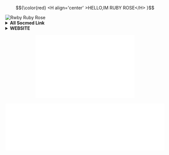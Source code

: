 <!---
RubyRose281/RubyRose281 is a ✨ special ✨ repository because its `README.md` (this file) appears on your GitHub profile.
You can click the Preview link to take a look at your changes.
--->
<html>
    
$${\color{red} <H align='center' >HELLO,IM RUBY ROSE</H> }$$
    
<img src="https://rdby.000webhostapp.com/pngegg.png" alt="Rwby Ruby Rose">

<details>
    <summary><b>All Socmed Link</b></summary><br/>
<p align='center'><a href="https://rdby.000webhostapp.com/SocialMedia.html"><img src="https://rdby.000webhostapp.com/ruby.png" width="150" alt="Socmed"/></a></p>
</details>

<details>
    <summary><b>WEBSITE</b></summary><br/>
<p align='center'><a href="https://rdby.000webhostapp.com"><img src="https://rdby.000webhostapp.com/rubycircle.png" width="150" alt="Ketikan Hati Kecil"/></a></p>
</details>

  <p align='center'>
  <img height="200" src="https://raw.githubusercontent.com/RubyRose281/RubyRose281/main/root.svg"></p>
  <p align='center'>
  <img height="150" src="https://raw.githubusercontent.com/RubyRose281/RubyRose281/main/speed.svg"></p>
        
</html>
<!--END_SECTION:waka-->
<!--
-->
